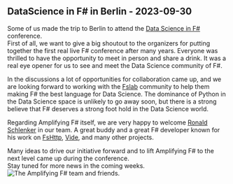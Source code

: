 
## DataScience in F# in Berlin - 2023-09-30

Some of us made the trip to Berlin to attend the [Data Science in F#](https://datascienceinfsharp.com/) conference.  
First of all, we want to give a big shoutout to the organizers for putting together the first real live F# conference after many years.
Everyone was thrilled to have the opportunity to meet in person and share a drink.
It was a real eye opener for us to see and meet the Data Science community of F#.  

In the discussions a lot of opportunities for collaboration came up, and we are looking forward to working with the [Fslab](https://fslab.org/) community to help them making F# the best language for Data Science. The dominance of Python in the Data Science space is unlikely to go away soon, but there is a strong believe that F# deserves a strong foot hold in the Data Science world.

Regarding Amplifying F# itself, we are very happy to welcome [Ronald Schlenker](https://github.com/RonaldSchlenker) in our team.
A great buddy and a great F# developer known for his work on [FsHttp](https://github.com/fsprojects/FsHttp), [Vide](https://github.com/RonaldSchlenker/Vide), and many other projects.

Many ideas to drive our initiative forward and to lift Amplifying F# to the next level came up during the conference.  
Stay tuned for more news in the coming weeks.
![The Amplifying F# team and friends.](/images/blog/datascience2023.jpg)
